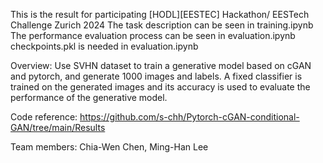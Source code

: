 This is the result for participating [HODL][EESTEC] Hackathon/ EESTech Challenge Zurich 2024
The task description can be seen in training.ipynb
The performance evaluation process can be seen in evaluation.ipynb
checkpoints.pkl is needed in evaluation.ipynb

Overview:
Use SVHN dataset to train a generative model based on cGAN and pytorch, and generate 1000 images and labels.
A fixed classifier is trained on the generated images and its accuracy is used to evaluate the performance of the generative model.


Code reference:
https://github.com/s-chh/Pytorch-cGAN-conditional-GAN/tree/main/Results

Team members: Chia-Wen Chen, Ming-Han Lee
